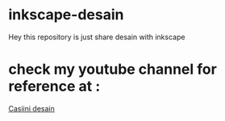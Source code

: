 # inkscape-desain
<p>
 Hey this repository is just share desain with inkscape
</p>

# check my youtube channel for reference at : 
<p>
 <a href="https://www.youtube.com/channel/UCNLWXX6alect-Tb7yA12-eg">
  Casiini desain
 </a>
</p>
